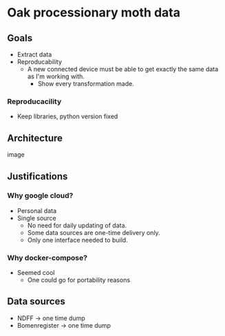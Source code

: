 # Oak processionary moth data

## Goals
- Extract data 
- Reproducability
    - A new connected device must be able to get exactly the same data as I'm working with.
        - Show every transformation made.

### Reproducacility
- Keep libraries, python version fixed

## Architecture
image

## Justifications
### Why google cloud?
- Personal data
- Single source
    - No need for daily updating of data.
    - Some data sources are one-time delivery only.
    - Only one interface needed to build.

### Why docker-compose?
- Seemed cool
    - One could go for portability reasons


## Data sources
- NDFF -> one time dump
- Bomenregister -> one time dump



